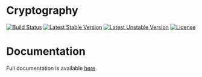 <h1>Cryptography</h1>

[![Build Status](https://travis-ci.com/opulencephp/cryptography.svg)](https://travis-ci.com/opulencephp/cryptography)
[![Latest Stable Version](https://poser.pugx.org/opulence/cryptography/v/stable.svg)](https://packagist.org/packages/opulence/cryptography)
[![Latest Unstable Version](https://poser.pugx.org/opulence/cryptography/v/unstable.svg)](https://packagist.org/packages/opulence/cryptography)
[![License](https://poser.pugx.org/opulence/cryptography/license.svg)](https://packagist.org/packages/opulence/cryptography)

<h1>Documentation</h1>

Full documentation is available <a href="https://www.opulencephp.com/docs/cryptography" target="_blank">here</a>.
